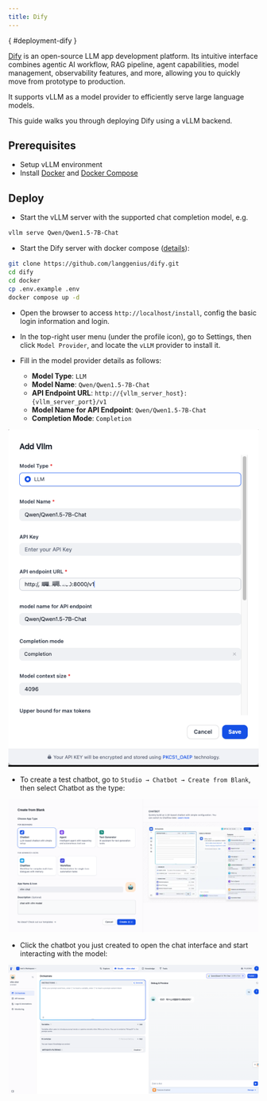 ```yaml
---
title: Dify
---
```

[](){ #deployment-dify }

[Dify](https://github.com/langgenius/dify) is an open-source LLM app development platform. Its intuitive interface combines agentic AI workflow, RAG pipeline, agent capabilities, model management, observability features, and more, allowing you to quickly move from prototype to production.

It supports vLLM as a model provider to efficiently serve large language models.

This guide walks you through deploying Dify using a vLLM backend.

## Prerequisites

- Setup vLLM environment
- Install [Docker](https://docs.docker.com/engine/install/) and [Docker Compose](https://docs.docker.com/compose/install/)

## Deploy

- Start the vLLM server with the supported chat completion model, e.g.

```bash
vllm serve Qwen/Qwen1.5-7B-Chat
```

- Start the Dify server with docker compose ([details](https://github.com/langgenius/dify?tab=readme-ov-file#quick-start)):

```bash
git clone https://github.com/langgenius/dify.git
cd dify
cd docker
cp .env.example .env
docker compose up -d
```

- Open the browser to access `http://localhost/install`, config the basic login information and login.

- In the top-right user menu (under the profile icon), go to Settings, then click `Model Provider`, and locate the `vLLM` provider to install it.

- Fill in the model provider details as follows:
  - **Model Type**: `LLM`
  - **Model Name**: `Qwen/Qwen1.5-7B-Chat`
  - **API Endpoint URL**: `http://{vllm_server_host}:{vllm_server_port}/v1`
  - **Model Name for API Endpoint**: `Qwen/Qwen1.5-7B-Chat`
  - **Completion Mode**: `Completion`

![](../../assets/deployment/dify-settings.png)

- To create a test chatbot, go to `Studio → Chatbot → Create from Blank`, then select Chatbot as the type:

![](../../assets/deployment/dify-create-chatbot.png)

- Click the chatbot you just created to open the chat interface and start interacting with the model:

![](../../assets/deployment/dify-chat.png)
